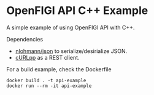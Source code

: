 # OpenFIGI API C++ Example


A simple example of using OpenFIGI API with C++.


Dependencies
 - [nlohmann/json](https://github.com/nlohmann/json) to serialize/desirialize JSON.
 - [cURLpp](http://www.curlpp.org) as a REST client.

For a build example, check the Dockerfile

```
docker build . -t api-example
docker run --rm -it api-example
```
